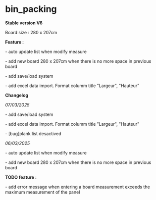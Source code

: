 # bin_packing

**Stable version V6**

Board size : 280 x 207cm


**Feature :**

\- auto update list when modify measure

\- add new board 280 x 207cm when there is no more space in previous board

\- add save/load system

\- add excel data import. Format columm title "Largeur", "Hauteur"

**Changelog**

*07/03/2025*

\- add save/load system

\- add excel data import. Format columm title "Largeur", "Hauteur"

\- [bug]plank list desactived

*06/03/2025*

\- auto update list when modify measure

\- add new board 280 x 207cm when there is no more space in previous board


**TODO feature :**

\- add error message when entering a board measurement exceeds the maximum measurement of the panel
